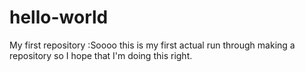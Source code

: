 # hello-world
My first repository :Soooo this is my first actual run through making a repository so I hope that I'm doing this right.
